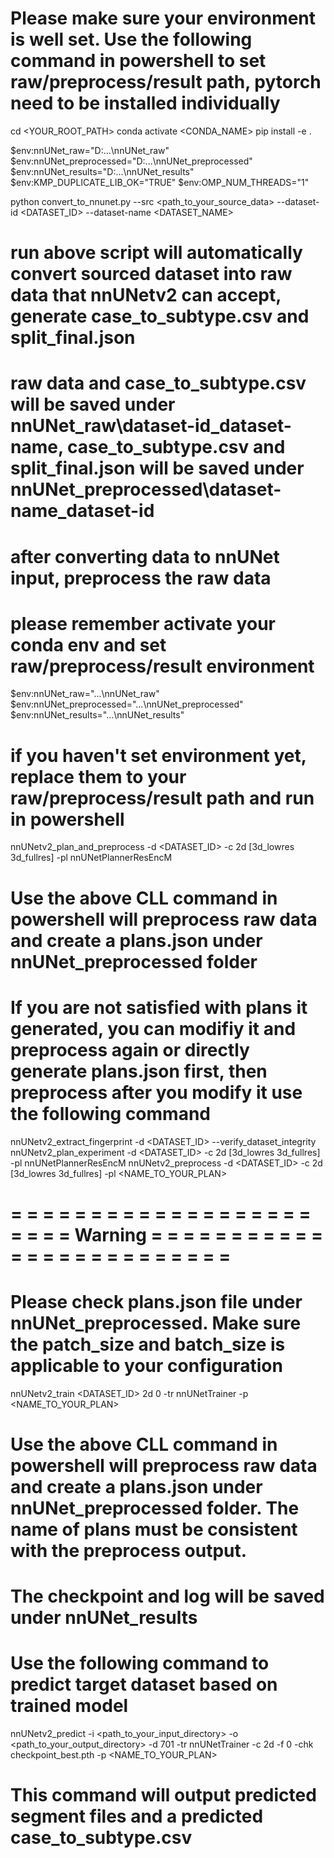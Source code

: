 # Please make sure your environment is well set. Use the following command in powershell to set raw/preprocess/result path, pytorch need to be installed individually

cd <YOUR_ROOT_PATH>
conda activate <CONDA_NAME>
pip install -e .

$env:nnUNet_raw="D:\...\nnUNet_raw"
$env:nnUNet_preprocessed="D:\...\nnUNet_preprocessed"
$env:nnUNet_results="D:\...\nnUNet_results"
$env:KMP_DUPLICATE_LIB_OK="TRUE"
$env:OMP_NUM_THREADS="1"

python convert_to_nnunet.py --src <path_to_your_source_data> --dataset-id <DATASET_ID> --dataset-name <DATASET_NAME>

# run above script will automatically convert sourced dataset into raw data that nnUNetv2 can accept, generate case_to_subtype.csv and split_final.json
# raw data and case_to_subtype.csv will be saved under nnUNet_raw\dataset-id_dataset-name, case_to_subtype.csv and split_final.json will be saved under nnUNet_preprocessed\dataset-name_dataset-id


# after converting data to nnUNet input, preprocess the raw data
# please remember activate your conda env and set raw/preprocess/result environment

$env:nnUNet_raw="\...\nnUNet_raw"
$env:nnUNet_preprocessed="\...\nnUNet_preprocessed"
$env:nnUNet_results="\...\nnUNet_results"

# if you haven't set environment yet, replace them to your raw/preprocess/result path and run in powershell

nnUNetv2_plan_and_preprocess -d <DATASET_ID> -c 2d [3d_lowres 3d_fullres] -pl nnUNetPlannerResEncM

# Use the above CLL command in powershell will preprocess raw data and create a plans.json under nnUNet_preprocessed folder
# If you are not satisfied with plans it generated, you can modifiy it and preprocess again or directly generate plans.json first, then preprocess after you modify it use the following command

nnUNetv2_extract_fingerprint -d <DATASET_ID> --verify_dataset_integrity
nnUNetv2_plan_experiment -d <DATASET_ID> -c 2d [3d_lowres 3d_fullres] -pl nnUNetPlannerResEncM
nnUNetv2_preprocess -d <DATASET_ID> -c 2d [3d_lowres 3d_fullres] -pl <NAME_TO_YOUR_PLAN>
 


# = = = = = = = = = = = = = = = = = = = = = = = Warning = = = = = = = = = = = = = = = = = = = = = = = = =
# Please check plans.json file under nnUNet_preprocessed. Make sure the patch_size and batch_size is applicable to your configuration

nnUNetv2_train <DATASET_ID> 2d 0 -tr nnUNetTrainer -p <NAME_TO_YOUR_PLAN>

# Use the above CLL command in powershell will preprocess raw data and create a plans.json under nnUNet_preprocessed folder. The name of plans must be consistent with the preprocess output.

# The checkpoint and log will be saved under nnUNet_results

# Use the following command to predict target dataset based on trained model

nnUNetv2_predict -i <path_to_your_input_directory> -o <path_to_your_output_directory> -d 701 -tr nnUNetTrainer -c 2d -f 0 -chk checkpoint_best.pth -p <NAME_TO_YOUR_PLAN>

# This command will output predicted segment files and a predicted case_to_subtype.csv